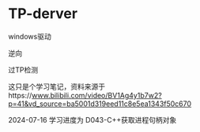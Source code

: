 # TP-derver
windows驱动

逆向

过TP检测

这只是个学习笔记，资料来源于https://www.bilibili.com/video/BV1Ag4y1b7w2?p=41&vd_source=ba5001d319eed11c8e5ea1343f50c670

2024-07-16  学习进度为  D043-C++获取进程句柄对象
